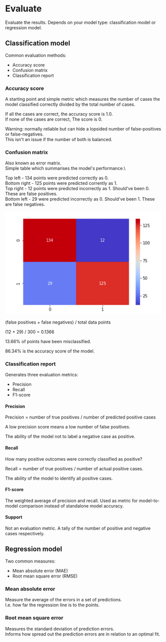# Evaluate

Evaluate the results.
Depends on your model type: classification model or regression model.

## Classification model
Common evaluation methods:
- Accuracy score
- Confusion matrix
- Classification report

### Accuracy score
A starting point and simple metric which measures the number of cases the model classified correctly divided by the total number of cases.

If all the cases are correct, the accuracy score is 1.0.\
If none of the cases are correct, The score is 0.

Warning: normally reliable but can hide a lopsided number of false-positives or false-negatives.\
This isn't an issue if the number of both is balanced.

### Confusion matrix
Also known as error matrix.\
Simple table which summarises the model's performance.\

Top left - 134 points were predicted correctly as 0.\
Bottom right - 125 points were predicted corrently as 1.\
Top right - 12 points were predicted incorrectly as 1. Should've been 0. These are false positives.\
Bottom left - 29 were predicted incorrectly as 0. Should've been 1. These are false negatives.

![Confusion matrix](/images/practical/confusion-matrix.png)

(false positives + false negatives) / total data points

(12 + 29) / 300 = 0.1366

13.66% of points have been misclassified.

86.34% is the accuracy score of the model.

### Classification report
Generates three evaluation metrics:
- Precision
- Recall
- F1-score

#### Precision
Precision = number of true positives / number of predicted positive cases

A low precision score means a low number of false positives.

The ability of the model not to label a negative case as positive.

#### Recall
How many positive outcomes were correctly classified as positive?

Recall = number of true positives / number of actual positive cases.

The ability of the model to identify all positive cases.

#### F1-score
The weighted average of precision and recall.
Used as metric for model-to-model comparison instead of standalone model accuracy.

#### Support
Not an evaluation metric.
A tally of the number of positive and negative cases respectively.

## Regression model
Two common measures:
- Mean absolute error (MAE)
- Root mean square error (RMSE)

### Mean absolute error
Measure the average of the errors in a set of predictions.\
I.e. how far the regression line is to the points.

### Root mean square error
Measures the standard deviation of prediction errors.\
Informs how spread out the prediction errors are in relation to an optimal fit.